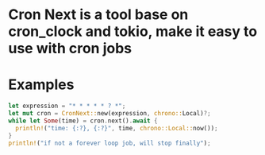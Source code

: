 # Cron Next is a tool base on cron_clock and tokio, make it easy to use with cron jobs

# Examples
```rust
let expression = "* * * * * ? *";
let mut cron = CronNext::new(expression, chrono::Local)?;
while let Some(time) = cron.next().await {
  println!("time: {:?}, {:?}", time, chrono::Local::now());
}
println!("if not a forever loop job, will stop finally");
```